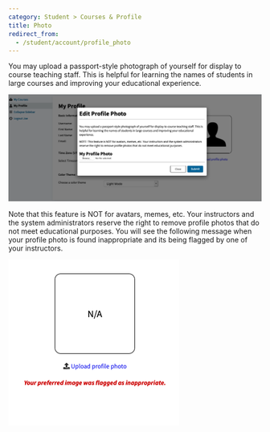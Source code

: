 ```yaml
---
category: Student > Courses & Profile
title: Photo
redirect_from:
  - /student/account/profile_photo
---
```


You may upload a passport-style photograph of yourself for display to course teaching staff.
This is helpful for learning the names of students in large courses and improving your educational experience.

![](/images/student/UploadProfilePhotoForm.png)

Note that this feature is NOT for avatars, memes, etc. Your instructors and the system
administrators reserve the right to remove profile photos that do not meet educational purposes.
You will see the following message when your profile photo is found inappropriate and its being flagged by one of 
your instructors.

![](/images/student/flagged_photo.png)